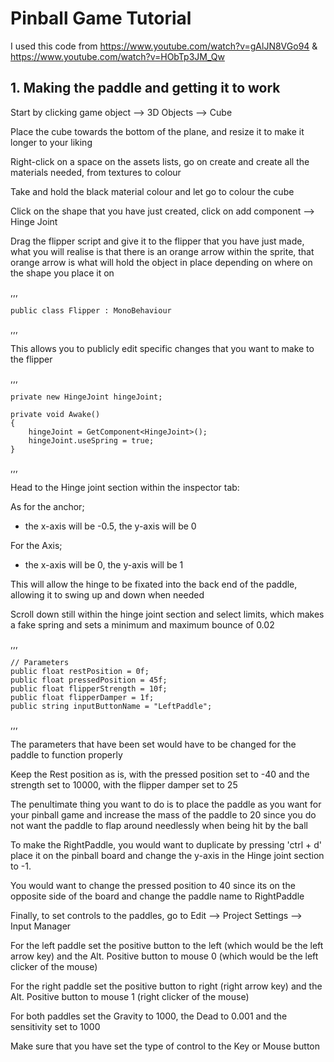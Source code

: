 # Pinball Game Tutorial

I used this code from https://www.youtube.com/watch?v=gAlJN8VGo94 & https://www.youtube.com/watch?v=HObTp3JM_Qw

## 1. Making the paddle and getting it to work

Start by clicking game object --> 3D Objects --> Cube

Place the cube towards the bottom of the plane, and resize it to make it longer to your liking

Right-click on a space on the assets lists, go on create and create all the materials needed, from textures to colour

Take and hold the black material colour and let go to colour the cube

Click on the shape that you have just created, click on add component --> Hinge Joint

Drag the flipper script and give it to the flipper that you have just made, what you will realise is that there is an orange arrow within the sprite, that orange arrow is what will hold the object in place depending on where on the shape you place it on

,,,

    public class Flipper : MonoBehaviour

,,,

This allows you to publicly edit specific changes that you want to make to the flipper

,,,

    private new HingeJoint hingeJoint;

    private void Awake()
    {
        hingeJoint = GetComponent<HingeJoint>();
        hingeJoint.useSpring = true;
    }

,,,

Head to the Hinge joint section within the inspector tab:

As for the anchor;

- the x-axis will be -0.5, the y-axis will be 0

For the Axis;

- the x-axis will be 0, the y-axis will be 1


This will allow the hinge to be fixated into the back end of the paddle, allowing it to swing up and down when needed

Scroll down still within the hinge joint section and select limits, which makes a fake spring and sets a minimum and maximum bounce of 0.02

,,,

    // Parameters
    public float restPosition = 0f;
    public float pressedPosition = 45f;
    public float flipperStrength = 10f;
    public float flipperDamper = 1f;
    public string inputButtonName = "LeftPaddle";

,,,

The parameters that have been set would have to be changed for the paddle to function properly

Keep the Rest position as is, with the pressed position set to -40 and the strength set to 10000, with the flipper damper set to 25

The penultimate thing you want to do is to place the paddle as you want for your pinball game and increase the mass of the paddle to 20 since you do not want the paddle to flap around needlessly when being hit by the ball

To make the RightPaddle, you would want to duplicate by pressing 'ctrl + d' place it on the pinball board and change the y-axis in the Hinge joint section to -1.

You would want to change the pressed position to 40 since its on the opposite side of the board and change the paddle name to RightPaddle

Finally, to set controls to the paddles, go to Edit --> Project Settings --> Input Manager

For the left paddle set the positive button to the left (which would be the left arrow key) and the Alt. Positive button to mouse 0 (which would be the left clicker of the mouse)

For the right paddle set the positive button to right (right arrow key) and the Alt. Positive button to mouse 1 (right clicker of the mouse)

For both paddles set the Gravity to 1000, the Dead to 0.001 and the sensitivity set to 1000

Make sure that you have set the type of control to the Key or Mouse button
